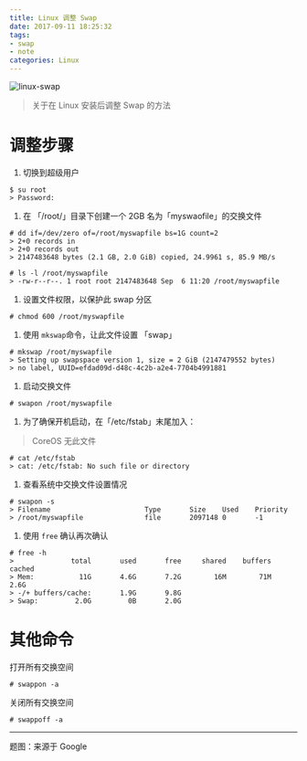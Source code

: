 ```yaml
---
title: Linux 调整 Swap 
date: 2017-09-11 18:25:32
tags: 
- swap
- note
categories: Linux
---
```


![linux-swap](http://ovlnfs1rj.bkt.clouddn.com/linux-swap.JPG)
> 关于在 Linux 安装后调整 Swap 的方法

<!-- more -->

# 调整步骤

1. 切换到超级用户

``` shell
$ su root
> Password:
```

1. 在 「/root/」目录下创建一个 2GB 名为「myswaofile」的交换文件

```shell
# dd if=/dev/zero of=/root/myswapfile bs=1G count=2 
> 2+0 records in
> 2+0 records out
> 2147483648 bytes (2.1 GB, 2.0 GiB) copied, 24.9961 s, 85.9 MB/s

# ls -l /root/myswapfile 
> -rw-r--r--. 1 root root 2147483648 Sep  6 11:20 /root/myswapfile
```

1. 设置文件权限，以保护此 swap 分区

```shell
# chmod 600 /root/myswapfile
```

1. 使用 `mkswap`命令，让此文件设置 「swap」

```shell
# mkswap /root/myswapfile
> Setting up swapspace version 1, size = 2 GiB (2147479552 bytes)
> no label, UUID=efdad09d-d48c-4c2b-a2e4-7704b4991881
```

1. 启动交换文件

```shell
# swapon /root/myswapfile
```

1. 为了确保开机启动，在「/etc/fstab」末尾加入：
> CoreOS 无此文件

```shell
# cat /etc/fstab
> cat: /etc/fstab: No such file or directory
```

1. 查看系统中交换文件设置情况

```shell
# swapon -s
> Filename				         Type		Size	Used	Priority
> /root/myswapfile               file    	2097148	0	    -1
```

1. 使用 `free` 确认再次确认

```shell
# free -h
>              total       used       free     shared    buffers     cached
> Mem:           11G       4.6G       7.2G        16M        71M       2.6G
> -/+ buffers/cache:       1.9G       9.8G
> Swap:         2.0G         0B       2.0G
```

# 其他命令

打开所有交换空间

```shell
# swappon -a
```

关闭所有交换空间

```shell
# swappoff -a
```

---

题图：来源于 Google